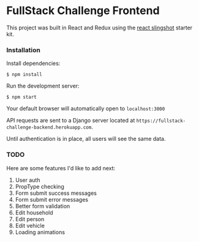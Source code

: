 # FullStack Challenge Frontend

This project was built in React and Redux using the [react slingshot](https://github.com/coryhouse/react-slingshot) starter kit.

### Installation

Install dependencies:

`$ npm install`

Run the development server:

`$ npm start`

Your default browser will automatically open to `localhost:3000`

API requests are sent to a Django server located at `https://fullstack-challenge-backend.herokuapp.com`.  

Until authentication is in place, all users will see the same data.

### TODO

Here are some features I'd like to add next:

1. User auth
2. PropType checking
3. Form submit success messages
4. Form submit error messages
5. Better form validation
5. Edit household
6. Edit person
7. Edit vehicle
8. Loading animations
